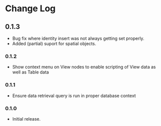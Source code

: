 # Change Log

## 0.1.3

- Bug fix where identity insert was not always getting set properly.
- Added (partial) suport for spatial objects.

### 0.1.2

- Show context menu on View nodes to enable scripting of View data as well as Table data

### 0.1.1

- Ensure data retrieval query is run in proper database context

### 0.1.0

- Initial release.
